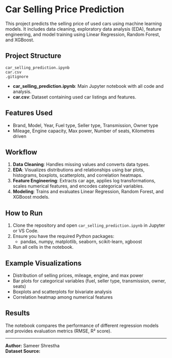 # Car Selling Price Prediction

This project predicts the selling price of used cars using machine learning models. It includes data cleaning, exploratory data analysis (EDA), feature engineering, and model training using Linear Regression, Random Forest, and XGBoost.

## Project Structure

```
car_selling_prediction.ipynb
car.csv
.gitignore
```

- **car_selling_prediction.ipynb**: Main Jupyter notebook with all code and analysis.
- **car.csv**: Dataset containing used car listings and features.

## Features Used

- Brand, Model, Year, Fuel type, Seller type, Transmission, Owner type
- Mileage, Engine capacity, Max power, Number of seats, Kilometres driven

## Workflow

1. **Data Cleaning**: Handles missing values and converts data types.
2. **EDA**: Visualizes distributions and relationships using bar plots, histograms, boxplots, scatterplots, and correlation heatmaps.
3. **Feature Engineering**: Extracts car age, applies log transformations, scales numerical features, and encodes categorical variables.
4. **Modeling**: Trains and evaluates Linear Regression, Random Forest, and XGBoost models.

## How to Run

1. Clone the repository and open `car_selling_prediction.ipynb` in Jupyter or VS Code.
2. Ensure you have the required Python packages:
    - pandas, numpy, matplotlib, seaborn, scikit-learn, xgboost
3. Run all cells in the notebook.

## Example Visualizations

- Distribution of selling prices, mileage, engine, and max power
- Bar plots for categorical variables (fuel, seller type, transmission, owner, seats)
- Boxplots and scatterplots for bivariate analysis
- Correlation heatmap among numerical features

## Results

The notebook compares the performance of different regression models and provides evaluation metrics (RMSE, R² score).

---

**Author:** Sameer Shrestha  
**Dataset Source:**
